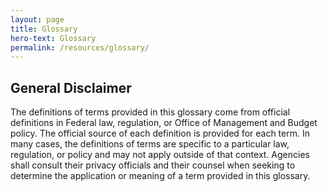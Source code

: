 ```yaml
---
layout: page
title: Glossary
hero-text: Glossary
permalink: /resources/glossary/
---
```

## General Disclaimer
The definitions of terms provided in this glossary come from official definitions in Federal law, regulation, or Office of Management and Budget policy. The official source of each definition is provided for each term. In many cases, the definitions of terms are specific to a particular law, regulation, or policy and may not apply outside of that context. Agencies shall consult their privacy officials and their counsel when seeking to determine the application or meaning of a term provided in this glossary.
